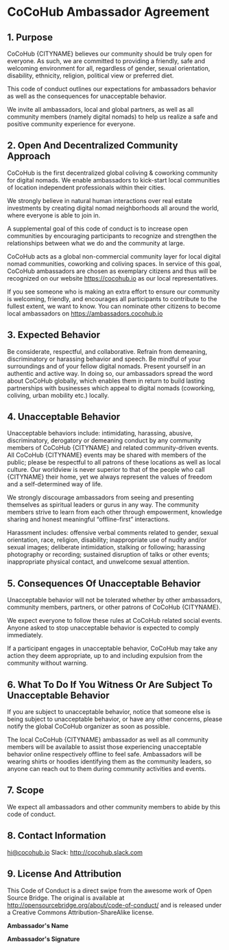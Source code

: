 # CoCoHub Ambassador Agreement

## 1. Purpose

CoCoHub {CITYNAME} believes our community should be truly open for everyone. As such, we are committed to providing a friendly, safe and welcoming environment for all, regardless of gender, sexual orientation, disability, ethnicity, religion, political view or preferred diet.

This code of conduct outlines our expectations for ambassadors behavior as well as the consequences for unacceptable behavior.

We invite all ambassadors, local and global partners, as well as all community members (namely digital nomads) to help us realize a safe and positive community experience for everyone.

## 2. Open And Decentralized Community Approach

CoCoHub is the first decentralized global coliving & coworking community for digital nomads. We enable ambassadors to kick-start local communities of location independent professionals within their cities.

We strongly believe in natural human interactions over real estate investments by creating digital nomad neighborhoods all around the world, where everyone is able to join in.

A supplemental goal of this code of conduct is to increase open communities by encouraging participants to recognize and strengthen the relationships between what we do and the community at large.

CoCoHub acts as a global non-commercial community layer for local digital nomad communities, coworking and coliving spaces. In service of this goal, CoCoHub ambassadors are chosen as exemplary citizens and thus will be recognized on our website https://cocohub.io as our local representatives.

If you see someone who is making an extra effort to ensure our community is welcoming, friendly, and encourages all participants to contribute to the fullest extent, we want to know. You can nominate other citizens to become local ambassadors on https://ambassadors.cocohub.io

## 3. Expected Behavior

Be considerate, respectful, and collaborative.
Refrain from demeaning, discriminatory or harassing behavior and speech.
Be mindful of your surroundings and of your fellow digital nomads. 
Present yourself in an authentic and active way. In doing so, our ambassadors spread the word about CoCoHub globally, which enables them in return to build lasting partnerships with businesses which appeal to digital nomads (coworking, coliving, urban mobility etc.) locally. 

## 4. Unacceptable Behavior

Unacceptable behaviors include: intimidating, harassing, abusive, discriminatory, derogatory or demeaning conduct by any community members of CoCoHub {CITYNAME} and related community-driven events. All CoCoHub {CITYNAME} events may be shared with members of the public; please be respectful to all patrons of these locations as well as local culture. Our worldview is never superior to that of the people who call {CITYNAME} their home, yet we always represent the values of freedom and a self-determined way of life.

We strongly discourage ambassadors from seeing and presenting themselves as spiritual leaders or gurus in any way. The community members strive to learn from each other through empowerment, knowledge sharing and honest meaningful “offline-first” interactions. 

Harassment includes: offensive verbal comments related to gender, sexual orientation, race, religion, disability; inappropriate use of nudity and/or sexual images; deliberate intimidation, stalking or following; harassing photography or recording; sustained disruption of talks or other events; inappropriate physical contact, and unwelcome sexual attention.

## 5. Consequences Of Unacceptable Behavior

Unacceptable behavior will not be tolerated whether by other ambassadors, community members, partners, or other patrons of CoCoHub {CITYNAME}.

We expect everyone to follow these rules at CoCoHub related social events. Anyone asked to stop unacceptable behavior is expected to comply immediately. 

If a participant engages in unacceptable behavior, CoCoHub may take any action they deem appropriate, up to and including expulsion from the community without warning.

## 6. What To Do If You Witness Or Are Subject To Unacceptable Behavior

If you are subject to unacceptable behavior, notice that someone else is being subject to unacceptable behavior, or have any other concerns, please notify the global CoCoHub organizer as soon as possible.

The local CoCoHub {CITYNAME} ambassador as well as all community members will be available to assist those experiencing unacceptable behavior online respectively offline to feel safe. Ambassadors will be wearing shirts or hoodies identifying them as the community leaders, so anyone can reach out to them during community activities and events.

## 7. Scope

We expect all ambassadors and other community members to abide by this code of conduct.

## 8. Contact Information

hi@cocohub.io
Slack: http://cocohub.slack.com

## 9. License And Attribution

This Code of Conduct is a direct swipe from the awesome work of Open Source Bridge. The original is available at http://opensourcebridge.org/about/code-of-conduct/ and is released under a Creative Commons Attribution-ShareAlike license.




**Ambassador's Name**



**Ambassador's Signature** 					

